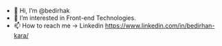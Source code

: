 - 👋 Hi, I’m @bedirhak
- 👀 I’m interested in Front-end Technologies.
- 📫 How to reach me -> Linkedin https://www.linkedin.com/in/bedirhan-kara/
